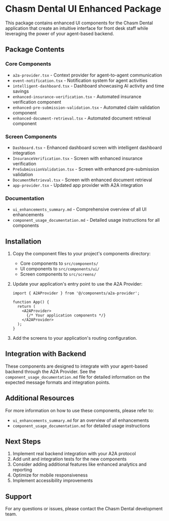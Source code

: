 # Chasm Dental UI Enhanced Package

This package contains enhanced UI components for the Chasm Dental application that create an intuitive interface for front desk staff while leveraging the power of your agent-based backend.

## Package Contents

### Core Components
- `a2a-provider.tsx` - Context provider for agent-to-agent communication
- `event-notification.tsx` - Notification system for agent activities
- `intelligent-dashboard.tsx` - Dashboard showcasing AI activity and time savings
- `enhanced-insurance-verification.tsx` - Automated insurance verification component
- `enhanced-pre-submission-validation.tsx` - Automated claim validation component
- `enhanced-document-retrieval.tsx` - Automated document retrieval component

### Screen Components
- `Dashboard.tsx` - Enhanced dashboard screen with intelligent dashboard integration
- `InsuranceVerification.tsx` - Screen with enhanced insurance verification
- `PreSubmissionValidation.tsx` - Screen with enhanced pre-submission validation
- `DocumentRetrieval.tsx` - Screen with enhanced document retrieval
- `app-provider.tsx` - Updated app provider with A2A integration

### Documentation
- `ui_enhancements_summary.md` - Comprehensive overview of all UI enhancements
- `component_usage_documentation.md` - Detailed usage instructions for all components

## Installation

1. Copy the component files to your project's components directory:
   - Core components to `src/components/`
   - UI components to `src/components/ui/`
   - Screen components to `src/screens/`

2. Update your application's entry point to use the A2A Provider:
   ```tsx
   import { A2AProvider } from '@/components/a2a-provider';
   
   function App() {
     return (
       <A2AProvider>
         {/* Your application components */}
       </A2AProvider>
     );
   }
   ```

3. Add the screens to your application's routing configuration.

## Integration with Backend

These components are designed to integrate with your agent-based backend through the A2A Provider. See the `component_usage_documentation.md` file for detailed information on the expected message formats and integration points.

## Additional Resources

For more information on how to use these components, please refer to:
- `ui_enhancements_summary.md` for an overview of all enhancements
- `component_usage_documentation.md` for detailed usage instructions

## Next Steps

1. Implement real backend integration with your A2A protocol
2. Add unit and integration tests for the new components
3. Consider adding additional features like enhanced analytics and reporting
4. Optimize for mobile responsiveness
5. Implement accessibility improvements

## Support

For any questions or issues, please contact the Chasm Dental development team.
